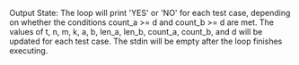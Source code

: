 Output State: The loop will print 'YES' or 'NO' for each test case, depending on whether the conditions count_a >= d and count_b >= d are met. The values of t, n, m, k, a, b, len_a, len_b, count_a, count_b, and d will be updated for each test case. The stdin will be empty after the loop finishes executing.